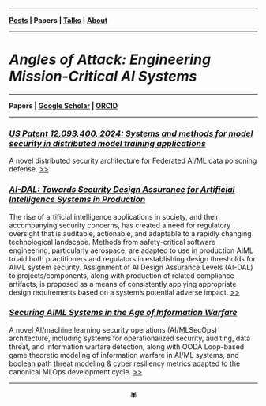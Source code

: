 -------

**[Posts](https://anglesofattack.io/posts.html) \| Papers \| [Talks](https://anglesofattack.io/talks.html) \| [About](https://anglesofattack.io/about.html)**

-------

# *Angles of Attack: Engineering Mission-Critical AI Systems*

-------

**Papers \| [Google Scholar](https://scholar.google.com/citations?hl=en&user=mRCXIV8AAAAJ) \| [ORCID](https://orcid.org/0009-0003-0568-0236)**

-------

### *<a href="https://patents.google.com/patent/US12093400B1/en" target="_blank" rel="noopener noreferrer">US Patent 12,093,400, 2024: Systems and methods for model security in distributed model training applications </a>*

A novel distributed security architecture for Federated AI/ML data poisoning defense. <a href="https://patents.google.com/patent/US12093400B1/en" target="_blank" rel="noopener noreferrer"> >> </a>

### *<a href="https://zenodo.org/records/13905960" target="_blank" rel="noopener noreferrer">AI-DAL: Towards Security Design Assurance for Artificial Intelligence Systems in Production </a>*

The rise of artificial intelligence applications in society, and their accompanying security concerns, has created a need for regulatory oversight that is auditable, actionable, and adaptable to a rapidly changing technological landscape. Methods from safety-critical software engineering, particularly aerospace, are adapted to use in production AIML to aid both practitioners and regulators in establishing design thresholds for AIML system security. Assignment of AI Design Assurance Levels (AI-DAL) to projects/components, along with production of related compliance artifacts, is proposed as a means of consistently applying appropriate design requirements based on a system’s potential adverse impact. <a href="https://zenodo.org/records/13905960" target="_blank" rel="noopener noreferrer"> >> </a>

### *<a href="https://zenodo.org/records/13905972" target="_blank" rel="noopener noreferrer">Securing AIML Systems in the Age of Information Warfare </a>*

A novel AI/machine learning security operations (AI/MLSecOps) architecture, including systems for operationalized security, auditing, data threat, and information warfare detection, along with OODA Loop-based game theoretic modeling of information warfare in AI/ML systems, and boolean path threat modeling & cyber resiliency metrics adapted to the canonical MLOps development cycle. <a href="https://zenodo.org/records/13905972" target="_blank" rel="noopener noreferrer"> >> </a>

-------

<div align="center">🕷</div>
